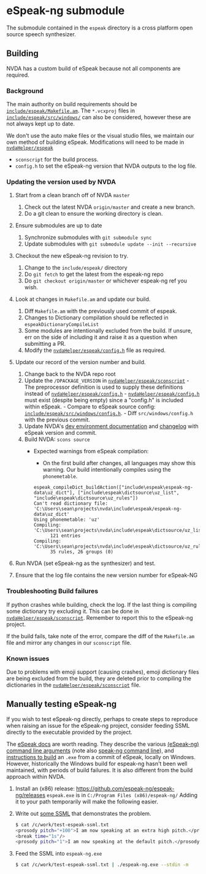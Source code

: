 # eSpeak-ng submodule

The submodule contained in the `espeak` directory is a cross platform open source speech synthesizer.

## Building

NVDA has a custom build of eSpeak because not all components are required.

### Background

The main authority on build requirements should be [`include/espeak/Makefile.am`](./espeak/Makefile.am).
The `*.vcxproj` files in [`include/espeak/src/windows/`](./espeak/src/windows/) can also be considered,
however these are not always kept up to date.

We don't use the auto make files or the visual studio files, we maintain our own method of building eSpeak.
Modifications will need to be made in [`nvdaHelper/espeak`](../nvdaHelper/espeak)

* `sconscript` for the build process.
* `config.h` to set the eSpeak-ng version that NVDA outputs to the log file.

### Updating the version used by NVDA

1. Start from a clean branch off of NVDA `master`
   1. Check out the latest NVDA `origin/master` and create a new branch.
   1. Do a git clean to ensure the working directory is clean.
1. Ensure submodules are up to date
   1. Synchronize submodules with `git submodule sync`
   1. Update submodules with `git submodule update --init --recursive`
1. Checkout the new eSpeak-ng revision to try.
   1. Change to the `include/espeak/` directory
   1. Do `git fetch` to get the latest from the espeak-ng repo
   1. Do `git checkout origin/master` or whichever espeak-ng ref you wish.
1. Look at changes in `Makefile.am` and update our build.
   1. Diff `Makefile.am` with the previously used commit of espeak.
   1. Changes to Dictionary compilation should be reflected in `espeakDictionaryCompileList`
   1. Some modules are intentionally excluded from the build.
      If unsure, err on the side of including it and raise it as a question when submitting a PR.
   1. Modify the [`nvdaHelper/espeak/config.h`](../nvdaHelper/espeak/config.h) file as required.
1. Update our record of the version number and build.
   1. Change back to the NVDA repo root
   1. Update the `/DPACKAGE_VERSION` in [`nvdaHelper/espeak/sconscript`](../nvdaHelper/espeak/sconscript)
      *-* The preprocessor definition is used to supply these definitions instead of [`nvdaHelper/espeak/config.h`](../nvdaHelper/espeak/config.h)
      *-* [`nvdaHelper/espeak/config.h`](../nvdaHelper/espeak/config.h) must exist (despite being empty) since a "config.h" is included within eSpeak.
      *-* Compare to eSpeak source config: [`include/espeak/src/windows/config.h`](./espeak/src/windows/config.h).
      *-* Diff `src/windows/config.h` with the previous commit.
   1. Update NVDA's [dev environment documentation](../projectDocs/dev/createDevEnvironment.md#git-submodules) and [changelog](../user_docs/en/changes.md) with eSpeak version and commit.
   1. Build NVDA: `scons source`
      * Expected warnings from eSpeak compilation:
         * On the first build after changes, all languages may show this warning.
         Our build intentionally compiles using the `phonemetable`.

         ```log
         espeak_compileDict_buildAction(["include\espeak\espeak-ng-data\uz_dict"], ["include\espeak\dictsource\uz_list", "include\espeak\dictsource\uz_rules"])
         Can't read dictionary file: 'C:\Users\sean\projects\nvda\include\espeak/espeak-ng-data\uz_dict'
         Using phonemetable: 'uz'
         Compiling: 'C:\Users\sean\projects\nvda\include\espeak\dictsource/uz_list'
               121 entries
         Compiling: 'C:\Users\sean\projects\nvda\include\espeak\dictsource/uz_rules'
               35 rules, 26 groups (0)
         ```

1. Run NVDA (set eSpeak-ng as the synthesizer) and test.
1. Ensure that the log file contains the new version number for eSpeak-NG

### Troubleshooting Build failures

If python crashes while building, check the log.
If the last thing is compiling some dictionary try excluding it.
This can be done in [`nvdaHelper/espeak/sconscript`](../nvdaHelper/espeak/sconscript).
Remember to report this to the eSpeak-ng project.

If the build fails, take note of the error, compare the diff of the `Makefile.am` file and mirror
any changes in our `sconscript` file.

### Known issues

Due to problems with emoji support (causing crashes), emoji dictionary files are being excluded
from the build, they are deleted prior to compiling the dictionaries in the
[`nvdaHelper/espeak/sconscript`](../nvdaHelper/espeak/sconscript) file.

## Manually testing eSpeak-ng

If you wish to test eSpeak-ng directly, perhaps to create steps to reproduce when raising an issue for the eSpeak-ng project, consider feeding SSML directly to the executable provided by the project.

The [eSpeak docs](https://github.com/espeak-ng/espeak-ng/blob/master/docs/index.md) are worth reading.
They describe the various [(eSpeak-ng) command line arguments](https://github.com/espeak-ng/espeak-ng/blob/master/src/espeak-ng.1.ronn) (note also [speak-ng command line](https://github.com/espeak-ng/espeak-ng/blob/master/src/speak-ng.1.ronn)), and [instructions to build](https://github.com/espeak-ng/espeak-ng/blob/master/docs/building.md#windows) an `.exe` from a commit of eSpeak, locally on Windows.
However, historically the Windows build for espeak-ng hasn't been well maintained, with periods of build failures.
It is also different from the build approach within NVDA.

1. Install an (x86) release: <https://github.com/espeak-ng/espeak-ng/releases>
   `espeak.exe` is in `C:/Program Files (x86)/espeak-ng/`
   Adding it to your path temporarily will make the following easier.
1. Write out [some SSML](https://github.com/espeak-ng/espeak-ng/blob/master/docs/markup.md) that demonstrates the problem.

   ```sh
   $ cat /c/work/test-espeak-ssml.txt
   <prosody pitch="+100">I am now speaking at an extra high pitch.</prosody>
   <break time="1s"/>
   <prosody pitch="1">I am now speaking at the default pitch.</prosody>
   ```

1. Feed the SSML into `espeak-ng.exe`

   ```sh
   $ cat /c/work/test-espeak-ssml.txt | ./espeak-ng.exe --stdin -m
   ```
